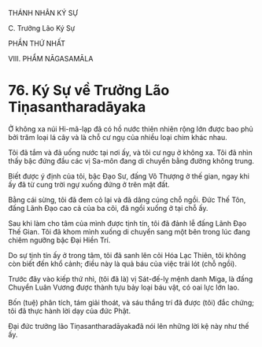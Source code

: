 THÁNH NHÂN KÝ SỰ

C. Trưởng Lão Ký Sự

PHẦN THỨ NHẤT

VIII. PHẨM NĀGASAMĀLA

# 76. Ký Sự về Trưởng Lão Tiṇasantharadāyaka

Ở không xa núi Hi-mã-lạp đã có hồ nước thiên nhiên rộng lớn được bao phủ bởi trăm loại lá cây và là chỗ cư ngụ của nhiều loại chim khác nhau.

Tôi đã tắm và đã uống nước tại nơi ấy, và tôi cư ngụ ở không xa. Tôi đã nhìn thấy bậc đứng đầu các vị Sa-môn đang di chuyển bằng đường không trung.

Biết được ý định của tôi, bậc Đạo Sư, đấng Vô Thượng ở thế gian, ngay khi ấy đã từ cung trời ngự xuống đứng ở trên mặt đất.

Bằng cái sừng, tôi đã đem cỏ lại và đã dâng cúng chỗ ngồi. Đức Thế Tôn, đấng Lãnh Đạo cao cả của ba cõi, đã ngồi xuống ở tại chỗ ấy.

Sau khi làm cho tâm của mình được tịnh tín, tôi đã đảnh lễ đấng Lãnh Đạo Thế Gian. Tôi đã khom mình xuống di chuyển sang một bên trong lúc đang chiêm ngưỡng bậc Đại Hiền Trí.

Do sự tịnh tín ấy ở trong tâm, tôi đã sanh lên cõi Hóa Lạc Thiên, tôi không còn biết đến khổ cảnh; điều này là quả báu của việc trải lót (chỗ ngồi).

Trước đây vào kiếp thứ nhì, (tôi đã là) vị Sát-đế-lỵ mệnh danh Miga, là đấng Chuyển Luân Vương được thành tựu bảy loại báu vật, có oai lực lớn lao.

Bốn (tuệ) phân tích, tám giải thoát, và sáu thắng trí đã được (tôi) đắc chứng; tôi đã thực hành lời dạy của đức Phật.

Đại đức trưởng lão Tiṇasantharadāyakađã nói lên những lời kệ này như thế ấy.

